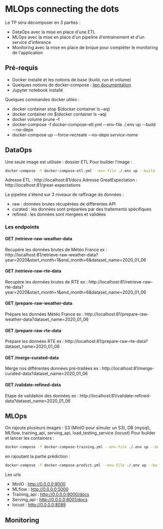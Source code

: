 # MLOps connecting the dots

Le TP sera décomposer en 3 parties :
- DataOps avec la mise en place d'une ETL
- MLOps avec la mise en place d'un pipeline d'entrainement et d'un service d'inference
- Monitoring avec la mise en place de brique pour compléter le monitoring de l'application

## Pré-requis
- Docker installé et les notions de base (build, run et volume)
- Quelques notions de docker-compose : [lien documentation](https://docs.docker.com/compose/gettingstarted/)
- Jupyter notebook installé

Quelques commandes docker utiles :
- docker container stop $(docker container ls –aq)
- docker container rm $(docker container ls –aq)
- docker volume prune –f
- docker-compose -f docker-compose-etl.yml --env-file ./.env up --build --no-deps
- docker-compose up --force-recreate --no-deps _service-name_

## DataOps

Une seule image est utilisée : dossier ETL
Pour builder l'image :
```bash
docker-compose -f docker-compose-etl.yml --env-file ./.env up --build --no-deps
```

Adresse ETL : http://localhost:81/docs
Adresse GreatExpectation : http://localhost:81/great-expectations

Le pipeline s'étend sur 3 niveaux de raffinage de données :
- raw : données brutes récupérées de différentes API
- curated : les données sont préparées par des traitements spécifiques
- refined : les données sont mergées et validées

### Les endpoints
#### GET /retrieve-raw-weather-data
Recupère les données brutes de Météo France
ex : http://localhost:81/retrieve-raw-weather-data?year=2020&start_month=1&end_month=6&dataset_name=2020_01_06

#### GET /retrieve-raw-rte-data
Recupère les données brutes de RTE
ex : http://localhost:81/retrieve-raw-rte-data?year=2020&start_month=1&end_month=6&dataset_name=2020_01_06

#### GET /prepare-raw-weather-data
Prépare les données Météo France
ex : http://localhost:81/prepare-raw-weather-data?dataset_name=2020_01_06

#### GET /prepare-raw-rte-data
Prépare les données RTE
ex : http://localhost:81/prepare-raw-rte-data?dataset_name=2020_01_06

#### GET /merge-curated-data
Merge nos différentes données pré-traitées
ex : http://localhost:81/merge-curated-data?dataset_name=2020_01_06

#### GET /validate-refined-data
Etape de validation des données
ex : http://localhost:81/validate-refined-data?dataset_name=2020_01_06


## MLOps

On rajoute plusieurs images : S3 (MinIO pour simuler un S3), DB (mysql), MLflow, training_api, serving_api, load_testing_service (locust)
Pour builder et lancer les containers :
```bash
docker-compose -f docker-compose-training.yml --env-file ./.env up --build --no-deps
```
en rajoutant la partie prédiction :
```bash
docker-compose -f docker-compose-predict.yml --env-file ./.env up --build --no-deps
```

Les urls
- MinIO : http://0.0.0.0:9000
- MLflow : http://0.0.0.0:5000
- Training_api : http://0.0.0.0:8000/docs
- Serving_api : http://0.0.0.0:8001/docs
- locust : http://0.0.0.0:8089

## Monitoring
